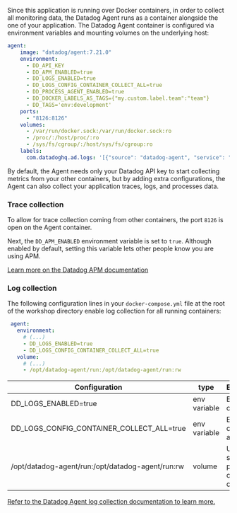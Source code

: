 Since this application is running over Docker containers, in order to collect all monitoring data, the Datadog Agent runs as a container alongside the one of your application. The Datadog Agent container is configured via environment variables and mounting volumes on the underlying host:

```yaml
agent:
    image: "datadog/agent:7.21.0"
    environment:
      - DD_API_KEY
      - DD_APM_ENABLED=true
      - DD_LOGS_ENABLED=true
      - DD_LOGS_CONFIG_CONTAINER_COLLECT_ALL=true
      - DD_PROCESS_AGENT_ENABLED=true
      - DD_DOCKER_LABELS_AS_TAGS={"my.custom.label.team":"team"}
      - DD_TAGS='env:development'
    ports:
      - "8126:8126"
    volumes:
      - /var/run/docker.sock:/var/run/docker.sock:ro
      - /proc/:/host/proc/:ro
      - /sys/fs/cgroup/:/host/sys/fs/cgroup:ro
    labels:
      com.datadoghq.ad.logs: '[{"source": "datadog-agent", "service": "agent"}]'
```

By default, the Agent needs only your Datadog API key to start collecting metrics from your other containers, but by adding extra configurations, the Agent can also collect your application traces, logs, and processes data.

### Trace collection

To allow for trace collection coming from other containers, the port `8126` is open on the Agent container.

Next, the `DD_APM_ENABLED` environment variable is set to `true`. Although enabled by default, setting this variable lets other people know you are using APM.

[Learn more on the Datadog APM documentation](https://docs.datadoghq.com/tracing/send_traces/#containers)

### Log collection

The following configuration lines in your `docker-compose.yml` file at the root of the workshop directory enable log collection for all running containers:

```yaml
 agent:
   environment:
     # (...)
     - DD_LOGS_ENABLED=true
     - DD_LOGS_CONFIG_CONTAINER_COLLECT_ALL=true
   volume:
     # (...)
     - /opt/datadog-agent/run:/opt/datadog-agent/run:rw
```

| Configuration                                    | type         | Explanations                                    |
| -------                                          | -----        | ------                                          |
| DD_LOGS_ENABLED=true                             | env variable | Enables log collection                          |
| DD_LOGS_CONFIG_CONTAINER_COLLECT_ALL=true        | env variable | Enables log collection for all containers       |
| /opt/datadog-agent/run:/opt/datadog-agent/run:rw | volume       | Used to store pointers on container current log |

[Refer to the Datadog Agent log collection documentation to learn more.](https://docs.datadoghq.com/agent/docker/logs)

